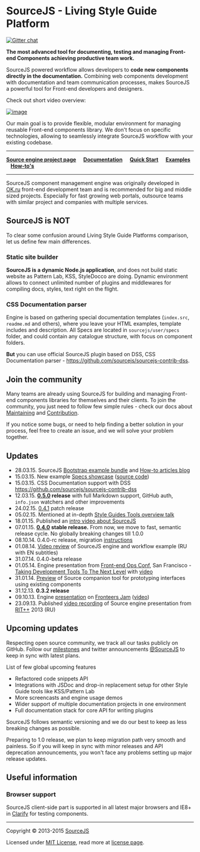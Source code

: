 # SourceJS - Living Style Guide Platform

[![Gitter chat](https://badges.gitter.im/gitterHQ/gitter.png)](https://gitter.im/sourcejs/Source)

**The most advanced tool for documenting, testing and managing Front-end Components achieving productive team work.**

SourceJS powered workflow allows developers to **code new components directly in the documentation.** Combining web components development with documentation and team communication processes, makes SourceJS a powerful tool for Front-end developers and designers.

Check out short video overview:

[![image](http://d.pr/i/7Ax4+)](http://youtu.be/y4KHmX8vCc0)

Our main goal is to provide flexible, modular environment for managing reusable Front-end components library. We don't focus on specific technologies, allowing to seamlessly integrate SourceJS workflow with your existing codebase.

___


[**Source engine project page**](http://sourcejs.com) &nbsp;&nbsp;&nbsp; [**Documentation**](http://sourcejs.com/docs) &nbsp;&nbsp;&nbsp; [**Quick Start**](http://sourcejs.com/docs/base) &nbsp;&nbsp;&nbsp; [**Examples**](http://sourcejs.com/docs/base/#examples) &nbsp;&nbsp;&nbsp;[**How-to's**](https://github.com/sourcejs/blog-howto)

___

SourceJS component management engine was originally developed in [OK.ru](http://corp.mail.ru/en/communications/odnoklassniki) front-end development team and is recommended for big and middle sized projects. Especially for fast growing web portals, outsource teams with similar project and companies with multiple services.

## SourceJS is NOT

To clear some confusion around Living Style Guide Platforms comparison, let us define few main differences.

### Static site builder

**SourceJS is a dynamic Node.js application**, and does not build static website as Pattern Lab, KSS, StyleDocco are doing. Dynamic environment allows to connect unlimited number of plugins and middlewares for compiling docs, styles, text right on the flight.

### CSS Documentation parser

Engine is based on gathering special documentation templates (`index.src`, `readme.md` and others), where you leave your HTML examples, template includes and description. All Specs are located in `sourcejs/user/specs` folder, and could contain any catalogue structure, with focus on component folders.

**But** you can use official SourceJS plugin based on DSS, CSS Documentation parser - https://github.com/sourcejs/sourcejs-contrib-dss.

## Join the community

Many teams are already using SourceJS for building and managing Front-end components libraries for themselves and their clients. To join the community, you just need to follow few simple rules - check our docs about [Maintaining](MAINTAINING.md) and [Contribution](CONTRIBUTING.md).

If you notice some bugs, or need to help finding a better solution in your process, feel free to create an issue, and we will solve your problem together.

## Updates
* 28.03.15. SourceJS [Bootstrap example bundle](https://github.com/sourcejs/example-bootstrap-bundle) and [How-to articles blog](https://github.com/sourcejs/blog-howto)
* 15.03.15. New example [Specs showcase](http://sourcejs.com/specs/examples/) ([source code](https://github.com/sourcejs/examples))
* 15.03.15. CSS Documentation support with DSS https://github.com/sourcejs/sourcejs-contrib-dss
* 12.03.15. **[0.5.0](https://github.com/sourcejs/Source/releases/tag/0.5.0) release** with full Markdown support, GitHub auth, `info.json` watchers and other improvements
* 24.02.15. [0.4.1](https://github.com/sourcejs/Source/releases/tag/0.4.1) patch release
* 05.02.15. Mentioned at in-depth [Style Guides Tools overview talk](http://youtu.be/Fr23VpM6wl4ds)
* 18.01.15. Published an [intro video about SourceJS](http://youtu.be/y4KHmX8vCc0)
* 07.01.15. **[0.4.0](https://github.com/sourcejs/Source/releases/tag/0.4.0) stable release.** From now, we move to fast, semantic release cycle. No globally breaking changes till 1.0.0
* 08.10.14. 0.4.0-rc release, migration [instructions](https://github.com/sourcejs/Source/tree/master/docs/migration)
* 01.08.14. [Video review](http://youtu.be/ukFeZnJjrLs?list=PL20zJcC2wnX7RY1CDrKLhSvYxEe6jtMbB) of SourceJS engine and workflow example (RU with EN subtitles)
* 31.07.14. 0.4.0-beta release
* 01.05.14. Engine presentation from [Front-end Ops Conf](http://www.feopsconf.com/), San Francisco - [Taking Development Tools To The Next Level](http://rhr.me/pres/ime/) with [video](https://www.youtube.com/watch?v=cMIad0zl00I)
* 31.01.14. [Preview](http://youtu.be/cefy_U5NU4o) of Source companion tool for prototyping interfaces using existing components
* 31.12.13. **0.3.2 release**
* 09.10.13. Engine [presentation](http://rhr.me/pres/source-min/) on [Fronteers Jam](http://fronteers.nl/congres/2013/jam-session) ([video](https://vimeo.com/77989211))
* 23.09.13. Published [video recording](http://www.youtube.com/watch?v=3HNW5Bru0Ws) of Source engine presentation from [RIT++](http://ritconf.ru/) 2013 (RU)

## Upcoming updates

Respecting open source community, we track all our tasks publicly on GitHub. Follow our [milestones](https://github.com/sourcejs/example-bootstrap-bundle) and twitter announcements [@SourceJS](http://sourcejs.com) to keep in sync with latest plans.

List of few global upcoming features

* Refactored code snippets API
* Integrations with JSDoc and drop-in replacement setup for other Style Guide tools like KSS/Pattern Lab
* More screencasts and engine usage demos
* Wider support of multiple documentation projects in one environment
* Full documentation stack for core API for writing plugins

SourceJS follows semantic versioning and we do our best to keep as less breaking changes as possible.

Preparing to 1.0 release, we plan to keep migration path very smooth and painless. So if you will keep in sync with minor releases and API deprecation announcements, you won't face any problems setting up major release updates.

## Useful information

### Browser support

SourceJS client-side part is supported in all latest major browsers and IE8+ in [Clarify](http://sourcejs.com/docs/clarify) for testing components.

___

Copyright © 2013-2015 [SourceJS](http://sourcejs.com)

Licensed under [MIT License](http://en.wikipedia.org/wiki/MIT_License), read more at [license page](http://github.com/sourcejs/source/wiki/MIT-License).
